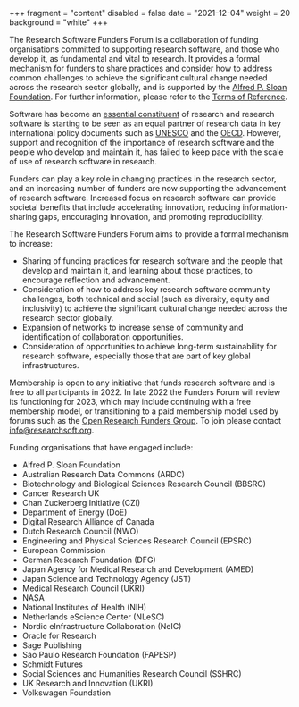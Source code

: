 +++
fragment = "content"
disabled = false
date = "2021-12-04"
weight = 20
background = "white"
+++

The Research Software Funders Forum is a collaboration of funding organisations committed to supporting research software, and those who develop it, as fundamental and vital to research. It provides a formal mechanism for funders to share practices and consider how to address common challenges to achieve the significant cultural change needed across the research sector globally, and is supported by the [Alfred P. Sloan Foundation](https://sloan.org/). For further information, please refer to the [Terms of Reference](https://docs.google.com/document/d/1UHnEAMmZI9glkqoT8Mx36A15xJqupdUmp_qBFCwY0rI/edit).

Software has become an [essential constituent](https://zenodo.org/record/3884311) of research and research software is starting to be seen as an equal partner of research data in key international policy documents such as [UNESCO](https://en.unesco.org/science-sustainable-future/open-science/recommendation) and the [OECD](https://www.oecd.org/sti/recommendation-access-to-research-data-from-public-funding.htm). However, support and recognition of the importance of research software and the people who develop and maintain it, has failed to keep pace with the scale of use of research software in research. 

Funders can play a key role in changing practices in the research sector, and an increasing number of funders are now supporting the advancement of research software. Increased focus on research software can provide societal benefits that include accelerating innovation, reducing information-sharing gaps, encouraging innovation, and promoting reproducibility. 

The Research Software Funders Forum aims to provide a formal mechanism to increase:

- Sharing of funding practices for research software and the people that develop and maintain it, and learning about those practices, to encourage reflection and advancement.
- Consideration of how to address key research software community challenges, both technical and social (such as diversity, equity and inclusivity) to achieve the significant cultural change needed across the research sector globally.
- Expansion of networks to increase sense of community and identification of collaboration opportunities.
- Consideration of opportunities to achieve long-term sustainability for research software, especially those that are part of key global infrastructures.

Membership is open to any initiative that funds research software and is free to all participants in 2022. In late 2022 the Funders Forum will review its functioning for 2023, which may include continuing with a free membership model, or transitioning to a paid membership model used by forums such as the [Open Research Funders Group](https://www.orfg.org/). To join please contact [info@researchsoft.org](mailto:info@researchsoft.org).

Funding organisations that have engaged include:

- Alfred P. Sloan Foundation
- Australian Research Data Commons (ARDC)
- Biotechnology and Biological Sciences Research Council (BBSRC)
- Cancer Research UK
- Chan Zuckerberg Initiative (CZI)
- Department of Energy (DoE)
- Digital Research Alliance of Canada 
- Dutch Research Council (NWO)
- Engineering and Physical Sciences Research Council (EPSRC)
- European Commission
- German Research Foundation (DFG)
- Japan Agency for Medical Research and Development (AMED)
- Japan Science and Technology Agency (JST)
- Medical Research Council (UKRI)
- NASA
- National Institutes of Health (NIH)
- Netherlands eScience Center (NLeSC)
- Nordic eInfrastructure Collaboration (NeIC)
- Oracle for Research
- Sage Publishing
- São Paulo Research Foundation (FAPESP)
- Schmidt Futures
- Social Sciences and Humanities Research Council (SSHRC)
- UK Research and Innovation (UKRI)
- Volkswagen Foundation


